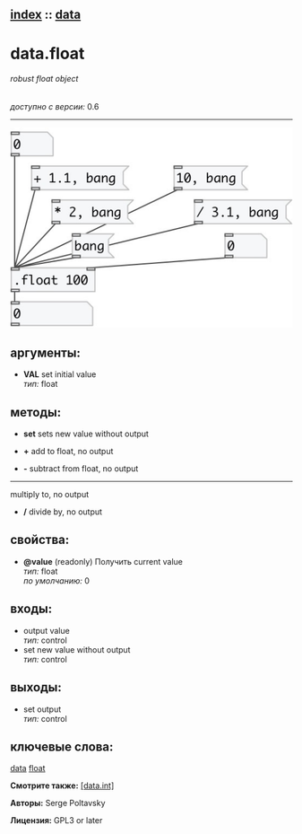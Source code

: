 [index](index.html) :: [data](category_data.html)
---

# data.float

###### robust float object

*доступно с версии:* 0.6

---




[![example](../examples/img/data.float.jpg)](../examples/pd/data.float.pd)



## аргументы:

* **VAL**
set initial value<br>
_тип:_ float<br>



## методы:

* **set**
sets new value without output<br>

* **+**
add to float, no output<br>

* **-**
subtract from float, no output<br>

* *****
multiply to, no output<br>

* **/**
divide by, no output<br>




## свойства:

* **@value** (readonly)
Получить current value<br>
_тип:_ float<br>
_по умолчанию:_ 0<br>



## входы:

* output value<br>
_тип:_ control
* set new value without output<br>
_тип:_ control



## выходы:

* set output<br>
_тип:_ control



## ключевые слова:

[data](keywords/data.html)
[float](keywords/float.html)



**Смотрите также:**
[\[data.int\]](data.int.html)




**Авторы:** Serge Poltavsky




**Лицензия:** GPL3 or later





